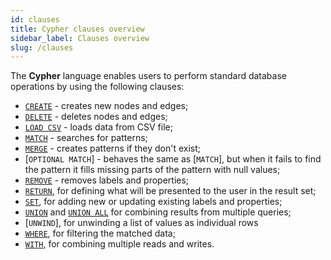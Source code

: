 ```yaml
---
id: clauses
title: Cypher clauses overview
sidebar_label: Clauses overview
slug: /clauses
---
```


The **Cypher** language enables users to perform standard database operations by using the following clauses:

  * [`CREATE`](create.md) - creates new nodes and edges;
  * [`DELETE`](delete.md) - deletes nodes and edges;
  * [`LOAD CSV`](load-csv.md) - loads data from CSV file;
  * [`MATCH`](match.md) - searches for patterns;
  * [`MERGE`](merge.md) - creates patterns if they don't exist;
  * [`OPTIONAL MATCH`] - behaves the same as [`MATCH`], but when it fails to find the pattern it fills missing parts of the pattern with null values;
  * [`REMOVE`](remove.md) - removes labels and properties;
  * [`RETURN`](return.md), for defining what will be presented to the user in the result set;
  * [`SET`](set.md), for adding new or updating existing labels and properties;
  * [`UNION`](union.md) and [`UNION ALL`](union.md) for combining results from multiple queries;
  * [`UNWIND`], for unwinding a list of values as individual rows
  * [`WHERE`](where.md), for filtering the matched data;
  * [`WITH`](with.md), for combining multiple reads and writes.





 
